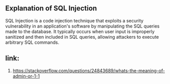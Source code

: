 ## Explanation of SQL Injection
SQL Injection is a code injection technique that exploits a security vulnerability in an application's software by manipulating the SQL queries made to the database. It typically occurs when user input is improperly sanitized and then included in SQL queries, allowing attackers to execute arbitrary SQL commands.

## link:
1. https://stackoverflow.com/questions/24843689/whats-the-meaning-of-admin-or-1-1
